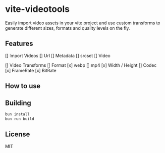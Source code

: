 # vite-videotools

Easily import video assets in your vite project and use custom transforms to generate different sizes, formats and quality levels on the fly.

## Features

[] Import Videos
  [] Url
  [] Metadata
  [] srcset
  [] Video

[] Video Transforms
  [] Format
    [x] webp
    [] mp4
  [x] Width / Height
  [] Codec 
  [x] FrameRate
  [x] BitRate

## How to use


## Building

```bash
bun install
bun run build
```


## License

MIT
